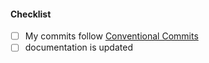 <!--
Thank you for your pull request. Please provide a description above and review
the requirements below.
-->

#### Checklist
- [ ] My commits follow [Conventional Commits](https://www.conventionalcommits.org)
- [ ] documentation is updated
